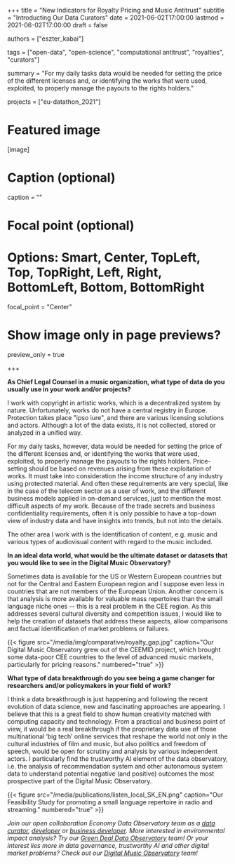 +++
title = "New Indicators for Royalty Pricing and Music Antitrust"
subtitle = "Introducting Our Data Curators"
date = 2021-06-02T17:00:00
lastmod = 2021-06-02T17:00:00
draft = false

authors = ["eszter_kabai"]

tags = ["open-data", "open-science", "computational antitrust", "royalties", "curators"]

summary = "For my daily tasks data would be needed for setting the price of the different licenses and, or identifying the works that were used, exploited, to properly manage the payouts to the rights holders."

projects = ["eu-datathon_2021"]

# Featured image
[image]
  # Caption (optional)
  caption = ""

  # Focal point (optional)
  # Options: Smart, Center, TopLeft, Top, TopRight, Left, Right, BottomLeft, Bottom, BottomRight
  focal_point = "Center"

  # Show image only in page previews?
  preview_only = true

+++

**As Chief Legal Counsel in a music organization, what type of data do you usually use in your work and/or projects?**

I work with copyright in artistic works, which is a decentralized system by nature. Unfortunately, works do not have a central registry in Europe. Protection takes place "ipso iure", and there are various licensing solutions and actors. Although a lot of the data exists, it is not collected, stored or analyzed in a unified way. 

For my daily tasks, however, data would be needed for setting the price of the different licenses and, or identifying the works that were used, exploited, to properly manage the payouts to the rights holders. Price-setting should be based on revenues arising from these exploitation of works. It must take into consideration the income structure of any industry using protected material. And often these requirements are very special, like in the case of the telecom sector as a user of work, and the different business models applied in on-demand services, just to mention the most difficult aspects of my work.  Because of the trade secrets and business confidentiality requirements, often it is only possible to have a top-down view of industry data and have insights into trends, but not into the details. 

The other area I work with is the identification of content, e.g. music and various types of audiovisual content with regard to the music included.

**In an ideal data world, what would be the ultimate dataset or datasets that you would like to see in the Digital Music Observatory?** 

Sometimes data is available for the US or Western European countries but not for the Central and Eastern European region and I suppose even less in countries that are not members of the European Union. Another concern is that analysis is more available for valuable mass repertoires than the small language niche ones -- this is a real problem in the CEE region. As this addresses several cultural diversity and competition issues, I would like to help the creation of datasets that address these aspects, allow comparisons and factual identification of market problems or failures.

{{< figure src="/media/img/comparative/royalty_gap.jpg" caption="Our Digital Music Observatory grew out of the CEEMID project, which brought some data-poor CEE countries to the level of advanced music markets, particularly for pricing reasons." numbered="true" >}}

**What type of data breakthrough do you see being a game changer for researchers and/or policymakers in your field of work?**

I think a data breakthrough is just happening and following the recent evolution of data science, new and fascinating approaches are appearing. I believe that this is a great field to show human creativity matched with computing capacity and technology.  From a practical and business point of view, it would be a real breakthrough if the proprietary data use of those multinational ‘big tech’ online services that reshape the world not only in the cultural industries of film and music, but also politics and freedom of speech, would be open for scrutiny and analysis by various independent actors.  I particularly find the trustworthy AI element of the data observatory, i.e. the analysis of recommendation system and other autonomous system data to understand potential negative (and positive) outcomes the most prospective part of the Digital Music Observatory.

{{< figure src="/media/publications/listen_local_SK_EN.png" caption="Our Feasibility Study for promoting a small language repertoire in radio and streaming." numbered="true" >}}


*Join our open collaboration Economy Data Observatory team as a [data curator](/authors/curator), [developer](/authors/developer) or [business developer](/authors/team). More interested in environmental impact analysis? Try our [Green Deal Data Observatory](https://greendeal.dataobservatory.eu/#contributors) team! Or your interest lies more in data governance, trustworthy AI and other digital market problems? Check out our [Digital Music Observatory](https://music.dataobservatory.eu/#contributors) team!*

